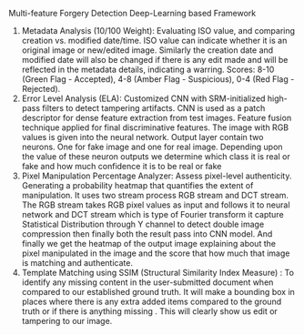 Multi-feature Forgery Detection Deep-Learning based Framework

1. Metadata Analysis (10/100 Weight):
Evaluating  ISO value, and comparing creation vs. modified date/time.
ISO value can indicate whether it is an original image or new/edited image. 
Similarly the creation date and modified date will also be changed if there is any edit made and will be reflected in the metadata details, indicating a warring. 
Scores: 8-10 (Green Flag - Accepted), 4-8 (Amber Flag - Suspicious), 0-4 (Red Flag - Rejected).
2. Error Level Analysis (ELA):
Customized CNN with SRM-initialized high-pass filters to detect tampering artifacts.
CNN is used as a patch descriptor for dense feature extraction from test images.
Feature fusion technique applied for final discriminative features.
The image with RGB values is given into the neural network. Output layer contain two neurons. One for fake image and one for real image. Depending upon the value of these neuron outputs we determine which class it is real or fake and how much confidence it is to be real or fake 
3. Pixel Manipulation Percentage Analyzer:
Assess pixel-level authenticity. Generating a probability heatmap that quantifies the extent of manipulation.
It uses two stream process RGB stream and DCT stream. The RGB stream takes RGB pixel values as input and follows it to neural network and DCT stream which is type of Fourier transform it capture Statistical Distribution through Y channel to detect double image compression then finally both the result pass into CNN model. 
And finally we get the heatmap of the output image explaining about the pixel manipulated in the image and the score that how much that image is matching and authenticate. 
4. Template Matching using SSIM (Structural Similarity Index Measure) : 
To identify any missing content in the user-submitted document when compared to our established ground truth. 
It will make a bounding box in places where there is any extra added items compared to the ground truth or if there is anything missing . This will clearly show us edit or tampering to our image. 


